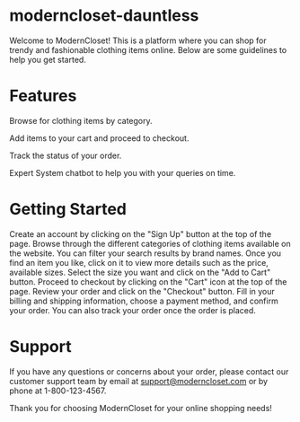 # moderncloset-dauntless
Welcome to ModernCloset! This is a platform where you can shop for trendy and fashionable clothing items online. Below are some guidelines to help you get started.
# Features
Browse for clothing items by category.

Add items to your cart and proceed to checkout.

Track the status of your order.

Expert System chatbot to help you with your queries on time.

# Getting Started
Create an account by clicking on the "Sign Up" button at the top of the page.
Browse through the different categories of clothing items available on the website. You can filter your search results by brand names.
Once you find an item you like, click on it to view more details such as the price, available sizes.
Select the size you want and click on the "Add to Cart" button.
Proceed to checkout by clicking on the "Cart" icon at the top of the page. Review your order and click on the "Checkout" button.
Fill in your billing and shipping information, choose a payment method, and confirm your order.
You can also track your order once the order is placed.

# Support
If you have any questions or concerns about your order, please contact our customer support team by email at support@moderncloset.com or by phone at 1-800-123-4567.

Thank you for choosing ModernCloset for your online shopping needs!
